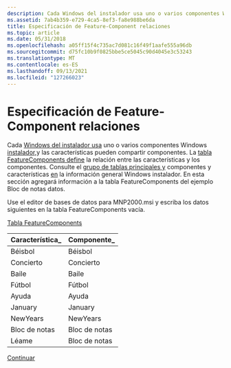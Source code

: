 ```yaml
---
description: Cada Windows del instalador usa uno o varios componentes Windows instalador, y las características pueden compartir componentes.
ms.assetid: 7ab4b359-e729-4ca5-8ef3-fa8e988be6da
title: Especificación de Feature-Component relaciones
ms.topic: article
ms.date: 05/31/2018
ms.openlocfilehash: a05ff15f4c735ac7d081c16f49f1aafe555a96db
ms.sourcegitcommit: d75fc10b9f0825bbe5ce5045c90d4045e3c53243
ms.translationtype: MT
ms.contentlocale: es-ES
ms.lasthandoff: 09/13/2021
ms.locfileid: "127266023"
---
```

# <a name="specifying-feature-component-relationships"></a>Especificación de Feature-Component relaciones

Cada [Windows del instalador usa](windows-installer-features.md) uno o varios componentes Windows [instalador,](windows-installer-components.md)y las características pueden compartir componentes. La [tabla FeatureComponents define](featurecomponents-table.md) la relación entre las características y los componentes. Consulte el [grupo de tablas principales y](core-tables-group.md) componentes y características [en](components-and-features.md) la información general Windows instalador. En esta sección agregará información a la tabla FeatureComponents del ejemplo Bloc de notas datos.

Use el editor de bases de datos para MNP2000.msi y escriba los datos siguientes en la tabla FeatureComponents vacía.

[Tabla FeatureComponents](featurecomponents-table.md)



| Característica\_ | Componente\_ |
|-----------|-------------|
| Béisbol  | Béisbol    |
| Concierto   | Concierto     |
| Baile     | Baile       |
| Fútbol  | Fútbol    |
| Ayuda      | Ayuda        |
| January   | January     |
| NewYears  | NewYears    |
| Bloc de notas   | Bloc de notas     |
| Léame    | Bloc de notas     |



 

[Continuar](adding-registry-information.md)

 

 



